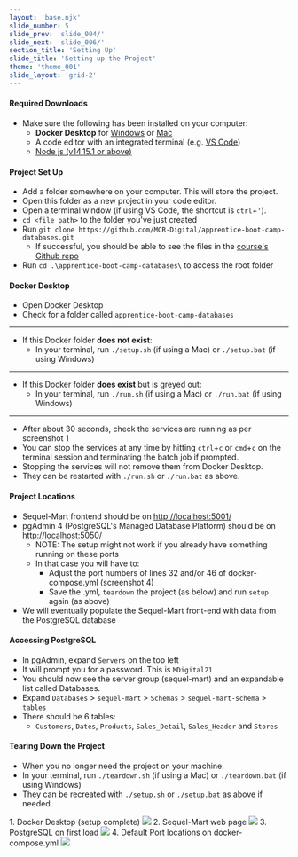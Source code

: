 ```yaml
---
layout: 'base.njk'
slide_number: 5
slide_prev: 'slide_004/'
slide_next: 'slide_006/'
section_title: 'Setting Up'
slide_title: 'Setting up the Project'
theme: 'theme_001'
slide_layout: 'grid-2'
---
```


<section class="slide__text">

#### Required Downloads
- Make sure the following has been installed on your computer:
    - **Docker Desktop** for [Windows](https://docs.docker.com/desktop/windows/install/) or [Mac](https://docs.docker.com/desktop/mac/install/)
    - A code editor with an integrated terminal (e.g. [VS Code](https://code.visualstudio.com/download))
    - [Node js (v14.15.1 or above)](https://nodejs.org/en/download/)

#### Project Set Up
- Add a folder somewhere on your computer.  This will store the project.
- Open this folder as a new project in your code editor.
- Open a terminal window (if using VS Code, the shortcut is `ctrl`+`'`).
- `cd <file path>` to the folder you've just created
- Run `git clone https://github.com/MCR-Digital/apprentice-boot-camp-databases.git`
    - If successful, you should be able to see the files in the [course's Github repo](https://github.com/MCR-Digital/apprentice-boot-camp-databases)
- Run `cd .\apprentice-boot-camp-databases\` to access the root folder

#### Docker Desktop
- Open Docker Desktop
- Check for a folder called `apprentice-boot-camp-databases`

<hr />

- If this Docker folder **does not exist**:
    - In your terminal, run `./setup.sh` (if using a Mac) or `./setup.bat` (if using Windows)

<hr />

- If this Docker folder **does exist** but is greyed out:
    - In your terminal, run `./run.sh` (if using a Mac) or `./run.bat` (if using Windows)

<hr />

- After about 30 seconds, check the services are running as per screenshot 1
- You can stop the services at any time by hitting `ctrl`+`c` or `cmd`+`c` on the terminal session and terminating the batch job if prompted.
- Stopping the services will not remove them from Docker Desktop.
- They can be restarted with `./run.sh` or `./run.bat` as above.

#### Project Locations
- Sequel-Mart frontend should be on [http://localhost:5001/](http://localhost:5001/)
- pgAdmin 4 (PostgreSQL's Managed Database Platform) should be on [http://localhost:5050/](http://localhost:5050/)
    - NOTE: The setup might not work if you already have something running on these ports
    - In that case you will have to:
      - Adjust the port numbers of lines 32 and/or 46 of docker-compose.yml (screenshot 4)
      - Save the .yml, `teardown` the project (as below) and run `setup` again (as above)
- We will eventually populate the Sequel-Mart front-end with data from the PostgreSQL database

#### Accessing PostgreSQL
- In pgAdmin, expand `Servers` on the top left
- It will prompt you for a password.  This is `MDigital21`
- You should now see the server group (sequel-mart) and an expandable list called Databases.
- Expand `Databases` > `sequel-mart` > `Schemas` > `sequel-mart-schema` > `tables`
- There should be 6 tables:
    - `Customers`, `Dates`, `Products`, `Sales_Detail`, `Sales_Header` and `Stores`


#### Tearing Down the Project
- <span>When you no longer need the project on your machine:</span>
- <span>In your terminal, run `./teardown.sh` (if using a Mac) or `./teardown.bat` (if using Windows)</span>
- <span>They can be recreated with `./setup.sh` or `./setup.bat` as above if needed.</span>
</section>

<section class="slide__images">
    <caption>1. Docker Desktop (setup complete)</caption>
    <img src="{{ '../../images/001_Docker_Setup.png' | url }}" />
    <caption>2. Sequel-Mart web page</caption>
    <img src="{{ '../../images/001_SequelMart_Setup.png' | url }}" />
    <caption>3. PostgreSQL on first load</caption>
    <img src="{{ '../../images/001_PostgreSQL_Setup.png' | url }}" />
    <caption>4. Default Port locations on docker-compose.yml</caption>
    <img src="{{ '../../images/001_Setup_Ports.png' | url }}" />
</section>